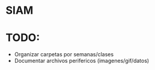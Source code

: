 # SIAM

# TODO:
* Organizar carpetas por semanas/clases
* Documentar archivos perifericos (imagenes/gif/datos)
